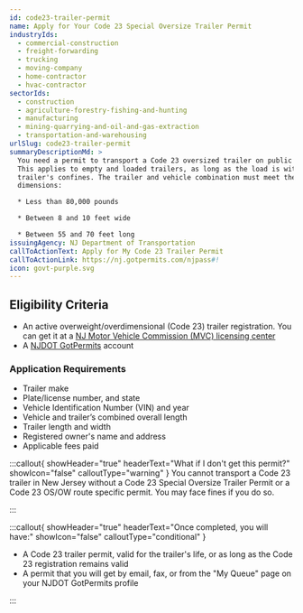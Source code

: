 ```yaml
---
id: code23-trailer-permit
name: Apply for Your Code 23 Special Oversize Trailer Permit
industryIds:
  - commercial-construction
  - freight-forwarding
  - trucking
  - moving-company
  - home-contractor
  - hvac-contractor
sectorIds:
  - construction
  - agriculture-forestry-fishing-and-hunting
  - manufacturing
  - mining-quarrying-and-oil-and-gas-extraction
  - transportation-and-warehousing
urlSlug: code23-trailer-permit
summaryDescriptionMd: >
  You need a permit to transport a Code 23 oversized trailer on public roads.
  This applies to empty and loaded trailers, as long as the load is within the
  trailer's confines. The trailer and vehicle combination must meet these
  dimensions:

  * Less than 80,000 pounds

  * Between 8 and 10 feet wide

  * Between 55 and 70 feet long
issuingAgency: NJ Department of Transportation
callToActionText: Apply for My Code 23 Trailer Permit
callToActionLink: https://nj.gotpermits.com/njpass#!
icon: govt-purple.svg
---
```


## Eligibility Criteria

- An active overweight/overdimensional (Code 23) trailer registration. You can get it at a [NJ Motor Vehicle Commission (MVC) licensing center](https://www.nj.gov/mvc/locations/facilitylocations.htm)
- A [NJDOT GotPermits](https://nj.gotpermits.com/njpass#!) account

### Application Requirements

- Trailer make
- Plate/license number, and state
- Vehicle Identification Number (VIN) and year
- Vehicle and trailer’s combined overall length
- Trailer length and width
- Registered owner's name and address
- Applicable fees paid

:::callout{ showHeader="true" headerText="What if I don't get this permit?" showIcon="false" calloutType="warning" }
You cannot transport a Code 23 trailer in New Jersey without a Code 23 Special Oversize Trailer Permit or a Code 23 OS/OW route specific permit. You may face fines if you do so.

:::

:::callout{ showHeader="true" headerText="Once completed, you will have:" showIcon="false" calloutType="conditional" }

- A Code 23 trailer permit, valid for the trailer's life, or as long as the Code 23 registration remains valid
- A permit that you will get by email, fax, or from the "My Queue" page on your NJDOT GotPermits profile

:::
